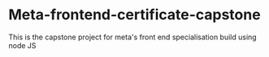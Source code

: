# Meta-frontend-certificate-capstone
This is the capstone project for meta's front end specialisation build using node JS
